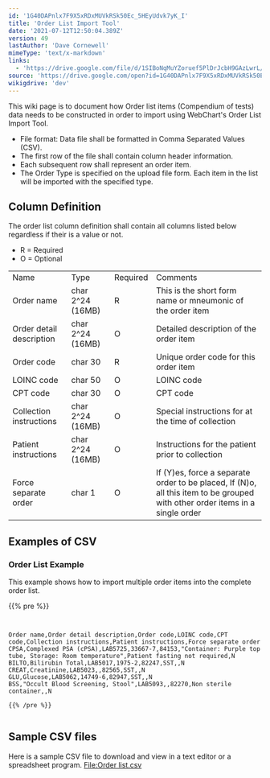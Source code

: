 ```yaml
---
id: '1G40DAPnlx7F9X5xRDxMUVkRSk50Ec_5HEyUdvk7yK_I'
title: 'Order List Import Tool'
date: '2021-07-12T12:50:04.389Z'
version: 49
lastAuthor: 'Dave Cornewell'
mimeType: 'text/x-markdown'
links:
  - 'https://drive.google.com/file/d/1SIBoNqMuYZoruef5PlDrJcbH9GAzLwrL/view?usp=sharing'
source: 'https://drive.google.com/open?id=1G40DAPnlx7F9X5xRDxMUVkRSk50Ec_5HEyUdvk7yK_I'
wikigdrive: 'dev'
---
```

This wiki page is to document how Order list items (Compendium of tests) data needs to be constructed in order to import using WebChart's Order List Import Tool.
* File format: Data file shall be formatted in Comma Separated Values (CSV).
* The first row of the file shall contain column header information.
* Each subsequent row shall represent an order item.
* The Order Type is specified on the upload file form. Each item in the list will be imported with the specified type.

## **Column Definition**

The order list column definition shall contain all columns listed below regardless if their is a value or not.
* R = Required
* O = Optional

<table>
<tr>
<td>Name</td>
<td>Type</td>
<td>Required</td>
<td>Comments</td>
</tr>
<tr>
<td>Order name</td>
<td>char 2^24 (16MB)</td>
<td>R</td>
<td>This is the short form name or mneumonic of the order item</td>
</tr>
<tr>
<td>Order detail description</td>
<td>char 2^24 (16MB)</td>
<td>O</td>
<td>Detailed description of the order item</td>
</tr>
<tr>
<td>Order code</td>
<td>char 30</td>
<td>R</td>
<td>Unique order code for this order item</td>
</tr>
<tr>
<td>LOINC code</td>
<td>char 50</td>
<td>O</td>
<td>LOINC code</td>
</tr>
<tr>
<td>CPT code</td>
<td>char 30</td>
<td>O</td>
<td>CPT code</td>
</tr>
<tr>
<td>Collection instructions</td>
<td>char 2^24 (16MB)</td>
<td>O</td>
<td>Special instructions for at the time of collection</td>
</tr>
<tr>
<td>Patient instructions</td>
<td>char 2^24 (16MB)</td>
<td>O</td>
<td>Instructions for the patient prior to collection</td>
</tr>
<tr>
<td>Force separate order</td>
<td>char 1</td>
<td>O</td>
<td>If (Y)es, force a separate order to be placed, If (N)o, all this item to be grouped with other order items in a single order</td>
</tr>

</table>

## **Examples of CSV**


### **Order List Example**

This example shows how to import multiple order items into the complete order list.

{{% pre %}}
```


Order name,Order detail description,Order code,LOINC code,CPT code,Collection instructions,Patient instructions,Force separate order
CPSA,Complexed PSA (cPSA),LAB5725,33667-7,84153,"Container: Purple top tube, Storage: Room temperature",Patient fasting not required,N
BILTO,Bilirubin Total,LAB5017,1975-2,82247,SST,,N
CREAT,Creatinine,LAB5023,,82565,SST,,N
GLU,Glucose,LAB5062,14749-6,82947,SST,,N
BSS,"Occult Blood Screening, Stool",LAB5093,,82270,Non sterile container,,N

{{% /pre %}}


```

## **Sample CSV files**

Here is a sample CSV file to download and view in a text editor or a spreadsheet program.
[File:Order list.csv](https://drive.google.com/file/d/1SIBoNqMuYZoruef5PlDrJcbH9GAzLwrL/view?usp=sharing)
